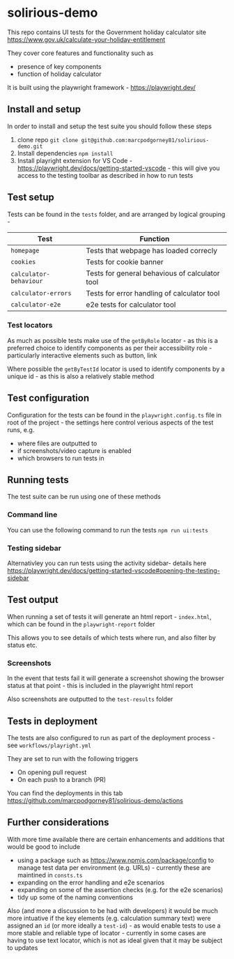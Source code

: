 # solirious-demo 
This repo contains UI tests for the Government holiday calculator site https://www.gov.uk/calculate-your-holiday-entitlement 

They cover core features and functionality such as 
- presence of key components 
- function of holiday calculator 

It is built using the playwright framework - https://playwright.dev/ 

## Install and setup  

In order to install and setup the test suite you should follow these steps 

1. clone repo `git clone git@github.com:marcpodgorney81/solirious-demo.git` 
2. Install dependencies `npm install` 
3. Install playright extension for VS Code - https://playwright.dev/docs/getting-started-vscode - this will give you access to the testing toolbar as described in how to run tests 

## Test setup 

Tests can be found in the `tests` folder, and are arranged by logical grouping - 

| Test                   | Function                                       |
| ---------------------- | ---------------------------------------------- |
| `homepage`             | Tests that webpage has loaded correcly         |
| `cookies`              | Tests for cookie banner                        |
| `calculator-behaviour` | Tests for general behavious of calculator tool |
| `calculator-errors`    | Tests for error handling of calculator tool    |
| `calculator-e2e`       | e2e tests for calculator tool                  |

### Test locators 
As much as possible tests make use of the `getByRole` locator - as this is a preferred choice to identify components as per their accessibility role - particularly interactive elements such as button, link 

Where possible the `getByTestId` locator is used to identify components by a unique id - as this is also a relatively stable method  

## Test configuration 

Configuration for the tests can be found in the `playwright.config.ts` file in root of the project - the settings here control verious aspects of the test runs, e.g. 

- where files are outputted to 
- if screenshots/video capture is enabled 
- which browsers to run tests in 

## Running tests 

The test suite can be run using one of these methods  

### Command line 

You can use the following command to run the tests `npm run ui:tests` 

### Testing sidebar 

Alternativley you can run tests using the activity sidebar- details here https://playwright.dev/docs/getting-started-vscode#opening-the-testing-sidebar 

## Test output 

When running a set of tests it will generate an html report - `index.html`, which can be found in the `playwright-report` folder 

This allows you to see details of which tests where run, and also filter by status etc. 

### Screenshots 

In the event that tests fail it will generate a screenshot showing the browser status at that point - this is included in the playwright html report 

Also screenshots are outputted to the `test-results` folder 

## Tests in deployment 

The tests are also configured to run as part of the deployment process - see `workflows/playright.yml` 

They are set to run with the following triggers 

- On opening pull request 
- On each push to a branch (PR) 

You can find the deployments in this tab https://github.com/marcpodgorney81/solirious-demo/actions 

## Further considerations 

With more time available there are certain enhancements and additions that would be good to include 

- using a package such as https://www.npmjs.com/package/config to manage test data per environment (e.g. URLs) - currently these are maintined in `consts.ts`  
- expanding on the error handling and e2e scenarios 
- expanding on some of the assertion checks (e.g. for the e2e scenarios) 
- tidy up some of the naming conventions 

Also (and more a discussion to be had with developers) it would be much more intuative if the key elements (e.g. calculation summary text) were assigned an `id` (or more ideally a `test-id`) - as would enable tests to use a more stable and reliable type of locator - currently in some cases are having to use text locator, which is not as ideal given that it may be subject to updates  

